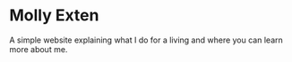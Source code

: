 # Molly Exten
A simple website explaining what I do for a living and where you can learn more about me.

